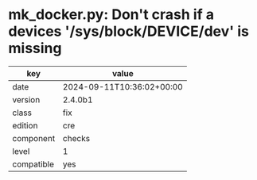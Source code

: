 [//]: # (werk v2)
# mk_docker.py: Don't crash if a devices '/sys/block/DEVICE/dev' is missing

key        | value
---------- | ---
date       | 2024-09-11T10:36:02+00:00
version    | 2.4.0b1
class      | fix
edition    | cre
component  | checks
level      | 1
compatible | yes


